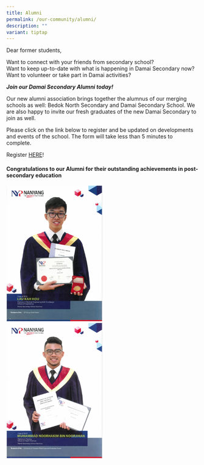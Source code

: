 ```yaml
---
title: Alumni
permalink: /our-community/alumni/
description: ""
variant: tiptap
---
```

<p>Dear former students,</p>
<p>Want to connect with your friends from secondary school?
<br>Want to keep up-to-date with what is happening in Damai Secondary now?
<br>Want to volunteer or take part in Damai activities?</p>
<p><strong><em>Join our Damai Secondary Alumni today!</em></strong>
</p>
<p>Our new alumni association brings together the alumnus of our merging
schools as well: Bedok North Secondary and Damai Secondary School. We are
also happy to invite our fresh graduates of the new Damai Secondary to
join as well.&nbsp;</p>
<p>Please click on the link below to register and be updated on developments
and events of the school. The form will take less than 5 minutes to complete.</p>
<p>Register&nbsp;<a href="https://go.gov.sg/dss-alumni" rel="noopener" target="_blank">HERE</a>!</p>
<h4>Congratulations to our Alumni for their outstanding achievements in post-secondary education</h4>
<div class="isomer-image-wrapper">
<img style="width: 50%;" height="auto" width="100%" src="/images/alum1.jpg">
</div>
<div class="isomer-image-wrapper">
<img style="width: 50%;" height="auto" width="100%" src="/images/alum2.jpg">
</div>
<p></p>